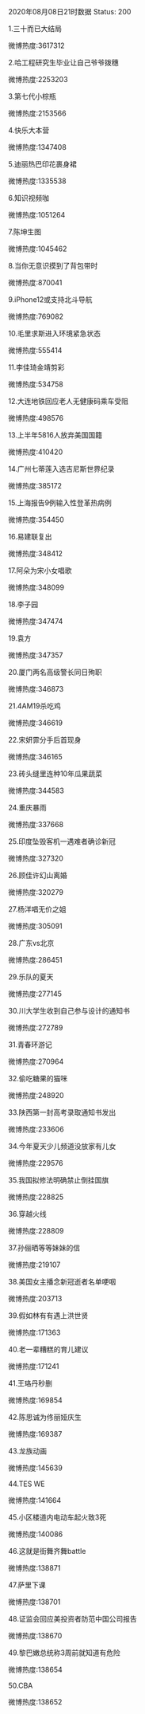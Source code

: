2020年08月08日21时数据
Status: 200

1.三十而已大结局

微博热度:3617312

2.哈工程研究生毕业让自己爷爷拨穗

微博热度:2253203

3.第七代小棕瓶

微博热度:2153566

4.快乐大本营

微博热度:1347408

5.迪丽热巴印花裹身裙

微博热度:1335538

6.知识视频咖

微博热度:1051264

7.陈坤生图

微博热度:1045462

8.当你无意识摸到了背包带时

微博热度:870041

9.iPhone12或支持北斗导航

微博热度:769082

10.毛里求斯进入环境紧急状态

微博热度:555414

11.李佳琦金靖剪彩

微博热度:534758

12.大连地铁回应老人无健康码乘车受阻

微博热度:498576

13.上半年5816人放弃美国国籍

微博热度:410420

14.广州七蒂莲入选吉尼斯世界纪录

微博热度:385172

15.上海报告9例输入性登革热病例

微博热度:354450

16.易建联复出

微博热度:348412

17.阿朵为宋小女唱歌

微博热度:348099

18.李子园

微博热度:347474

19.袁方

微博热度:347357

20.厦门两名高级警长同日殉职

微博热度:346873

21.4AM19杀吃鸡

微博热度:346619

22.宋妍霏分手后首现身

微博热度:346165

23.砖头缝里连种10年瓜果蔬菜

微博热度:344583

24.重庆暴雨

微博热度:337668

25.印度坠毁客机一遇难者确诊新冠

微博热度:327320

26.顾佳许幻山离婚

微博热度:320279

27.杨洋唱无价之姐

微博热度:305091

28.广东vs北京

微博热度:286451

29.乐队的夏天

微博热度:277145

30.川大学生收到自己参与设计的通知书

微博热度:272789

31.青春环游记

微博热度:270964

32.偷吃糖果的猫咪

微博热度:248920

33.陕西第一封高考录取通知书发出

微博热度:233606

34.今年夏天少儿频道没放家有儿女

微博热度:229576

35.我国拟修法明确禁止倒挂国旗

微博热度:228825

36.穿越火线

微博热度:228809

37.孙俪晒等等妹妹的信

微博热度:219107

38.美国女主播念新冠逝者名单哽咽

微博热度:203713

39.假如林有有遇上洪世贤

微博热度:171363

40.老一辈糟糕的育儿建议

微博热度:171241

41.王珞丹秒删

微博热度:169854

42.陈思诚为佟丽娅庆生

微博热度:169387

43.龙族动画

微博热度:145639

44.TES WE

微博热度:141664

45.小区楼道内电动车起火致3死

微博热度:140086

46.这就是街舞齐舞battle

微博热度:138871

47.萨里下课

微博热度:138701

48.证监会回应美投资者防范中国公司报告

微博热度:138670

49.黎巴嫩总统称3周前就知道有危险

微博热度:138654

50.CBA

微博热度:138652

